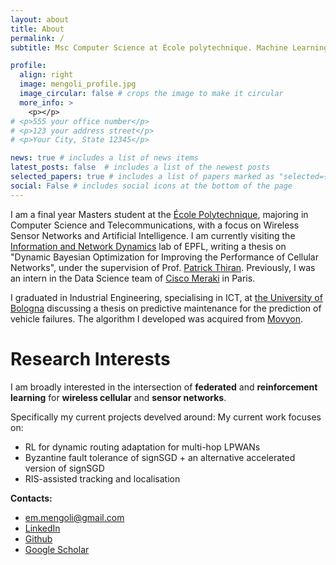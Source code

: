 ```yaml
---
layout: about
title: About
permalink: /
subtitle: Msc Computer Science at École polytechnique. Machine Learning for Wireless Networks. #<a href='#'>Affiliations</a>. Address. Contacts. Moto. Etc.

profile:
  align: right
  image: mengoli_profile.jpg
  image_circular: false # crops the image to make it circular
  more_info: >
    <p></p>
# <p>555 your office number</p>
# <p>123 your address street</p>
# <p>Your City, State 12345</p>

news: true # includes a list of news items
latest_posts: false  # includes a list of the newest posts
selected_papers: true # includes a list of papers marked as "selected={true}"
social: False # includes social icons at the bottom of the page
---
```


I am a final year Masters student at the [École Polytechnique](https://www.polytechnique.edu), majoring in Computer Science and Telecommunications, with a focus on Wireless Sensor Networks and Artificial Intelligence. I am currently visiting the [Information and Network Dynamics](https://indy.epfl.ch) lab of EPFL, writing a thesis on "Dynamic Bayesian Optimization for Improving the Performance of Cellular Networks", under the supervision of Prof. [Patrick Thiran](https://scholar.google.com/citations?user=7Ek7pqgAAAAJ&hl=it&oi=ao).
Previously, I was an intern in the Data Science team of [Cisco Meraki](https://meraki.cisco.com) in Paris.

I graduated in Industrial Engineering, specialising in ICT, at [the University of Bologna](https://www.unibo.it/en) discussing a thesis on predictive maintenance for the prediction of vehicle failures. The algorithm I developed was acquired from [Movyon](https://www.movyon.com/en/home).


Research Interests
======
I am broadly interested in the intersection of **federated** and **reinforcement learning** for **wireless cellular** and **sensor networks**.

Specifically my current projects develved around:
My current work focuses on:
- RL for dynamic routing adaptation for multi-hop LPWANs
- Byzantine fault tolerance of signSGD + an alternative accelerated version of signSGD
- RIS-assisted tracking and localisation

<!-- **Contacts:** [Google Scholar](https://scholar.google.com/citations?user=BMku9o8AAAAJ&hl=en) &nbsp; \| &nbsp; [LinkedIn](https://www.linkedin.com/in/emanuele-mengoli/) &nbsp; \| &nbsp; [Github](https://github.com/emanuelemengoli) &nbsp; \| &nbsp; em.mengoli@gmail.com -->

<!-- **Contacts:**  
- ![Email](path/to/email_icon.png) [em.mengoli@gmail.com](mailto:em.mengoli@gmail.com)
- ![LinkedIn](path/to/linkedin_icon.png) [LinkedIn](https://www.linkedin.com/in/emanuele-mengoli/)
- ![Github](path/to/github_icon.png) [Github](https://github.com/emanuelemengoli) -->


**Contacts:**  
- <i class="fas fa-envelope"></i> [em.mengoli@gmail.com](mailto:em.mengoli@gmail.com)
- <i class="fab fa-linkedin"></i> [LinkedIn](https://www.linkedin.com/in/emanuele-mengoli/)
- <i class="fab fa-github"></i> [Github](https://github.com/emanuelemengoli)
- <i class="fas fa-user-graduate"></i> [Google Scholar](https://scholar.google.com/citations?user=BMku9o8AAAAJ&hl=en)
